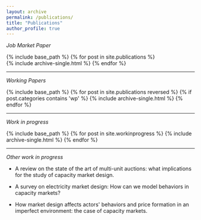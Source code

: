 ```yaml
---
layout: archive
permalink: /publications/
title: "Publications"
author_profile: true
---
```




_Job Market Paper_

{% include base_path %}
{% for post in site.publications %}  
{% include archive-single.html %}
{% endfor %}

----


_Working Papers_


{% include base_path %}
{% for post in site.publications reversed %}
  {% if post.categories contains 'wp' %}
  {% include archive-single.html %}
{% endfor %}

-----

_Work in progress_


{% include base_path %}
{% for post in site.workinprogress %}
  {% include archive-single.html %}
{% endfor %}

------

_Other work in progress_


  * A review on the state of the art of multi-unit auctions: what implications for the study of capacity market design.

  * A survey on electricity market design: How can we model behaviors in capacity markets?
  
  * How market design affects actors' behaviors and price formation in an imperfect environment: the case of capacity markets. 



